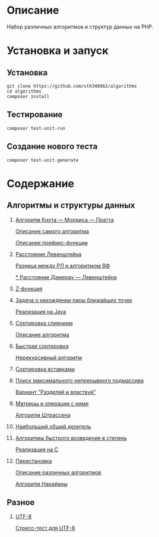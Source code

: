 # Описание

Набор различных алгоритмов и структур данных на PHP.

# Установка и запуск

## Установка

```
git clone https://github.com/sth348962/algorithms
cd algorithms
composer install
```

## Тестирование

```
composer test-unit-run
```

## Создание нового теста

```
composer test-unit-generate
```

# Содержание

## Алгоритмы и структуры данных

1. [Алгоритм Кнута — Морриса — Пратта](https://ru.wikipedia.org/wiki/Алгоритм_Кнута_—_Морриса_—_Пратта)

   [Описание самого алгоритма](https://www.youtube.com/watch?v=GTJr8OvyEVQ)

   [Описание префикс-функции](http://e-maxx.ru/algo/prefix_function)

2. [Расстояние Левенштейна](https://ru.wikipedia.org/wiki/Расстояние_Левенштейна)

   [Разница между РЛ и алгоритмом ВФ](https://stackoverflow.com/questions/35908166/whats-the-difference-between-levenshtein-distance-and-the-wagner-fischer-algori)

   [* Расстояние Дамерау — Левенштейна](https://ru.wikipedia.org/wiki/Расстояние_Дамерау_—_Левенштейна)

3. [Z-функция](https://ru.wikipedia.org/wiki/Z-функция)

4. [Задача о нахождении пары ближайших точек](https://en.wikipedia.org/wiki/Closest_pair_of_points_problem)

   [Реализация на Java](https://algs4.cs.princeton.edu/99hull/ClosestPair.java.html)

5. [Сортировка слиянием](https://ru.wikipedia.org/wiki/Сортировка_слиянием)

   [Описание алгоритма](http://www.compendium.su/informatics/algorithm/31.html)

6. [Быстрая сортировка](https://en.wikipedia.org/wiki/Quicksort)

   [Нерекурсивный алгоритм](http://alienryderflex.com/quicksort/)

7. [Сортировка вставками](https://ru.wikipedia.org/wiki/Сортировка_вставками)

8. [Поиск максимального непрерывного подмассива](https://en.wikipedia.org/wiki/Maximum_subarray_problem)

   [Вариант "Разделяй и властвуй"](https://ru.wikipedia.org/wiki/Алгоритмы:_построение_и_анализ)

9. [Матрицы и операции с ними](https://ru.wikipedia.org/wiki/Матрица_(математика))

   [Алгоритм Штрассена](https://en.wikipedia.org/wiki/Strassen_algorithm)

10. [Наибольший общий делитель](https://en.wikipedia.org/wiki/Greatest_common_divisor)

11. [Алгоритмы быстрого возведения в степень](https://ru.wikipedia.org/wiki/Алгоритмы_быстрого_возведения_в_степень)

    [Реализация на C](https://stackoverflow.com/questions/101439/the-most-efficient-way-to-implement-an-integer-based-power-function-powint-int)

12. [Перестановка](https://ru.wikipedia.org/wiki/Перестановка)

    [Описание различных алгоритмов](https://en.wikipedia.org/wiki/Permutation)

    [Алгоритм Нарайаны](https://ru.wikipedia.org/wiki/Алгоритм_Нарайаны)

## Разное

1. [UTF-8](https://en.wikipedia.org/wiki/UTF-8)

   [Стресс-тест для UTF-8](https://www.cl.cam.ac.uk/~mgk25/ucs/examples/UTF-8-test.txt)
